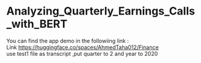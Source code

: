 # Analyzing_Quarterly_Earnings_Calls_with_BERT
You can find the app demo in the followiing link :\
Link https://huggingface.co/spaces/AhmedTaha012/Finance \
use test1 file as transcript ,put quarter to 2 and year to 2020

